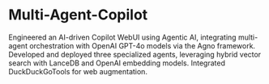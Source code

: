 # Multi-Agent-Copilot
Engineered an AI-driven Copilot WebUI using Agentic AI, integrating multi-agent orchestration with OpenAI GPT-4o models via the Agno framework. Developed and deployed three specialized agents, leveraging hybrid vector search with LanceDB and OpenAI embedding models. Integrated DuckDuckGoTools for web augmentation.
